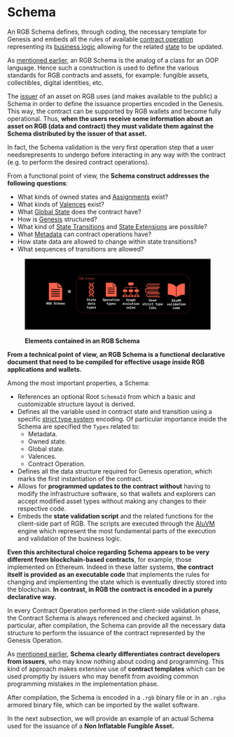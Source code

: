 # Schema

An RGB Schema defines, through coding, the necessary template for Genesis and embeds all the rules of available [contract operation](../../annexes/glossary.md#contract-operation) representing its [business logic](../../annexes/glossary.md#business-logic) allowing for the related [state](../../annexes/glossary.md#contract-state) to be updated.

As [mentioned earlier](../schema-interface.md), an RGB Schema is the analog of a class for an OOP language. Hence such a construction is used to define the various standards for RGB contracts and assets, for example: fungible assets, collectibles, digital identities, etc.

The [issuer](../../annexes/glossary.md#contract-participant) of an asset on RGB uses (and makes available to the public) a Schema in order to define the issuance properties encoded in the Genesis. This way, the contract can be supported by RGB wallets and become fully operational. Thus, **when the users receive some information about an asset on RGB (data and contract) they must validate them against the Schema distributed by the issuer of that asset.**

In fact, the Schema validation is the very first operation step that a user needsrepresents to undergo before interacting in any way with the contract (e.g. to perform the desired contract operations).

From a functional point of view, the **Schema construct addresses the following questions**:

* What kinds of owned states and [Assignments](../../annexes/glossary.md#assignment) exist?
* What kinds of [Valences](../../annexes/glossary.md#valency) exist?
* What [Global State](../../rgb-state-and-operations/components-of-a-contract-operation.md#global-state) does the contract have?
* How is [Genesis](../../annexes/glossary.md#genesis) structured?
* What kind of [State Transitions](../../annexes/glossary.md#state-transition) and [State Extensions](../../annexes/glossary.md#state-extension) are possible?
* What [Metadata](../../rgb-state-and-operations/components-of-a-contract-operation.md#metadata) can contract operations have?
* How state data are allowed to change within state transitions?
* What sequences of transitions are allowed?

<figure><img src="../../.gitbook/assets/schema-components (2).png" alt=""><figcaption><p><strong>Elements contained in an RGB Schema</strong></p></figcaption></figure>

**From a technical point of view, an RGB Schema is a functional declarative document that need to be compiled for effective usage inside RGB applications and wallets.**

Among the most important properties, a Schema:

* References an optional Root `SchemaId` from which a basic and customizable structure layout is derived.
* Defines all the variable used in contract state and transition using a specific [strict type system](https://www.strict-types.org/) encoding. Of particular importance inside the Schema are specified the `Types` related to:
  * Metadata.
  * Owned state.
  * Global state.
  * Valences.
  * Contract Operation.
* Defines all the data structure required for Genesis operation, which marks the first instantiation of the contract.
* Allows for **programmed updates to the contract without** having to modify the infrastructure software, so that wallets and explorers can accept modified asset types without making any changes to their respective code.
* Embeds the **state validation script** and the related functions for the client-side part of RGB. The scripts are executed through the [AluVM](../../annexes/glossary.md#aluvm) engine which represent the most fundamental parts of the execution and validation of the business logic.

**Even this architectural choice regarding Schema appears to be very different from blockchain-based contracts**, for example, those implemented on Ethereum. Indeed in these latter systems, **the contract itself is provided as an executable code** that implements the rules for changing and implementing the state which is eventually directly stored into the blockchain. **In contrast, in RGB the contract is encoded in a purely declarative way.**

In every Contract Operation performed in the client-side validation phase, the Contract Schema is always referenced and checked against. In particular, after compilation, the Schema can provide all the necessary data structure to perform the issuance of the contract represented by the Genesis Operation.

As [mentioned earlier](../../rgb-state-and-operations/features-of-rgb-state.md#the-validation-ownership-paradigm-in-rgb), **Schema clearly differentiates contract developers from issuers**, who may know nothing about coding and programming. This kind of approach makes extensive use of **contract templates** which can be used promptly by issuers who may benefit from avoiding common programming mistakes in the implementation phase.

After compilation, the Schema is encoded in a `.rgb` binary file or in an `.rgba` armored binary file, which can be imported by the wallet software.

In the next subsection, we will provide an example of an actual Schema used for the issuance of a **Non Inflatable Fungible Asset.**
